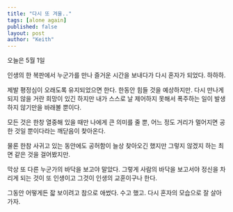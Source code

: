 ```yaml
---
title: "다시 또 겨울.."
tags: [alone again]
published: false
layout: post
author: "Keith"
---
```

오늘은 5월 1일

인생의 한 복판에서 누군가를 만나 즐거운 시간을 보내다가 다시 혼자가 되었다. 하하하.

제발 평정심이 오래도록 유지되었으면 한다. 한동안 힘들 것을 예상하지만. 다시 만나게 되지 않을 거란 희망이 있긴 하지만 내가 스스로 날 제어하지 못해서 폭주하는 일이 발생하지 않기만을 바래볼 뿐이다.

모든 것은 한창 열중해 있을 때만 나에게 큰 의미를 줄 뿐, 어느 정도 거리가 멀어지면 공한 것일 뿐이다라는 깨닫음이 찾아온다.

물론 한참 사귀고 있는 동안에도 공허함이 늘상 찾아오긴 했지만 그렇지 않겠지 하는 최면 같은 것을 걸어봤지만.

막상 또 다른 누군가의 바닥을 보고야 말았다. 그렇게 사람의 바닥을 보고서야 정신을 차리게 되는 것이 또 인생이고 그것이 인생의 교훈이구나 한다.

그동안 어떻게든 잛 보이려고 참으로 애썼다. 수고 했고. 다시 혼자의 모습으로 잘 살아가자.
